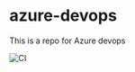 # azure-devops
This is a repo for Azure devops

![CI](https://github.com/atomkowicz/azure-devops/workflows/CI/badge.svg)
